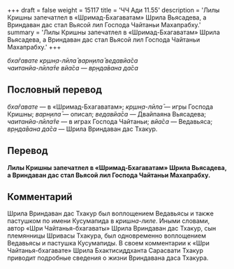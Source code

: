 +++
draft = false
weight = 15117
title = 'ЧЧ Ади 11.55'
description = 'Лилы Кришны запечатлел в «Шримад-Бхагаватам» Шрила Вьясадева, а Вриндаван дас стал Вьясой лил Господа Чайтаньи Махапрабху.'
summary = 'Лилы Кришны запечатлел в «Шримад-Бхагаватам» Шрила Вьясадева, а Вриндаван дас стал Вьясой лил Господа Чайтаньи Махапрабху.'
+++

_бха̄гавате кр̣шн̣а-лӣла̄ варн̣ила̄ ведавйа̄са  
чаитанйа-лӣла̄те вйа̄са — вр̣нда̄вана да̄са_

## Пословный перевод

_бха̄гавате_ — в «Шримад-Бхагаватам»; _кр̣шн̣а_\-_лӣла̄_ — игры Господа Кришны; _варн̣ила̄_ — описал; _ведавйа̄са_ — Двайпаяна Вьясадева; _чаитанйа_\-_лӣла̄те_ — в играх Господа Чайтаньи; _вйа̄са_ — Ведавьяса; _вр̣нда̄вана_ _да̄са_ — Шрила Вриндаван дас Тхакур.

## Перевод

**Лилы Кришны запечатлел в «Шримад-Бхагаватам» Шрила Вьясадева, а Вриндаван дас стал Вьясой лил Господа Чайтаньи Махапрабху.**

## Комментарий

Шрила Вриндаван дас Тхакур был воплощением Ведавьясы и также пастушком по имени Кусумапида в _кришна-лиле_. Иными словами, автор «Шри Чайтанья-бхагаваты» Шрила Вриндаван дас Тхакур, сын племянницы Шривасы Тхакура, был одновременно воплощением Ведавьясы и пастушка Кусумапиды. В своем комментарии к «Шри Чайтанья-бхагавате» Шрила Бхактисиддханта Сарасвати Тхакур приводит подробные сведения о жизни Вриндавана даса Тхакура.
